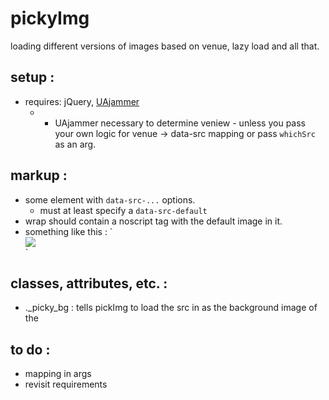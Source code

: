 pickyImg
========
loading different versions of images based on venue, lazy load and all that.


setup :
-----------
- requires: jQuery, [UAjammer](https://github.com/beechertrouble/UAjammer)
	- * UAjammer necessary to determine veniew - unless you pass your own logic for venue -> data-src mapping or pass <code>whichSrc</code> as an arg.


markup :
-----------
- some element with <code>data-src-...</code> options.
	- must at least specify a <code>data-src-default</code>  
- wrap should contain a noscript tag with the default image in it.
- something like this :
	`<div class="_picky_wrap" data-class="classes-to-be-applied-to-loaded-image" data-src-default="path/to/default.jpg" >
	<noscript><img src="path/to/default.jpg" /></noscript>
	</div>`

classes, attributes, etc. :
-----------
- ._picky_bg : tells pickImg to load the src in as the background image of the  


to do :
-----------
- mapping in args
- revisit requirements